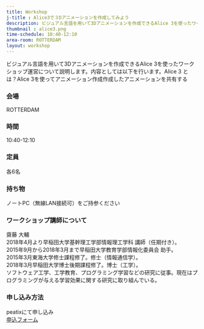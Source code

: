 ```yaml
---
title: Workshop
j-title : Alice3で３Dアニメーションを作成してみよう
description: ビジュアル言語を用いて3Dアニメーションを作成できるAlice 3を使ったワークショップ運営について説明します。内容としては以下を行います。Alice 3 とは？Alice 3を使ってアニメーション作成作成したアニメーションを共有する
thumbnail : alice3.png
time-schedule: 10:40-12:10
area-room: ROTTERDAM
layout: workshop
---
```

ビジュアル言語を用いて3Dアニメーションを作成できるAlice 3を使ったワークショップ運営について説明します。内容としては以下を行います。Alice 3 とは？Alice 3を使ってアニメーション作成作成したアニメーションを共有する

### 会場
ROTTERDAM

### 時間
10:40-12:10

### 定員
各6名

### 持ち物
ノートPC（無線LAN接続可）をご持参ください

### ワークショップ講師について
齋藤 大輔  
2018年4月より早稲田大学基幹理工学部情報理工学科 講師（任期付き）。  
2015年9月から2018年3月まで早稲田大学教育学部情報化委員会 助手。  
2015年3月東海大学修士課程修了。修士（情報通信学）。  
2018年3月早稲田大学博士後期課程修了。博士（工学）。  
ソフトウェア工学、工学教育、プログラミング学習などの研究に従事。現在はプログラミングが与える学習効果に関する研究に取り組んでいる。


### 申し込み方法
peatixにて申し込み<br>
<a href="http://ptix.at/hNXgtf" role="button">申込フォーム</a>